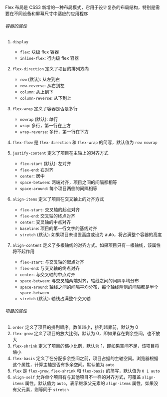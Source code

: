 Flex 布局是 CSS3 新增的一种布局模式，它用于设计复杂的布局结构，特别是需要在不同设备和屏幕尺寸中适应的应用程序

###### 容器的属性

1. `display`

   - `flex`: 块级 flex 容器
   - `inline-flex`: 行内级 flex 容器

2. `flex-direction` 定义了项目的排列方向

   - `row` (默认): 从左到右
   - `row-reverse`: 从右到左
   - `column`: 从上到下
   - `column-reverse`: 从下到上

3. `flex-wrap` 定义了容器是否是多行

   - `nowrap` (默认): 单行
   - `wrap`: 多行，第一行在上方
   - `wrap-reverse`: 多行，第一行在下方

4. `flex-flow` 是 `flex-direction` 和 `flex-wrap` 的简写，默认值为 `row nowrap`

5. `justify-content` 定义了项目在主轴上的对齐方式

   - `flex-start` (默认): 左对齐
   - `flex-end`: 右对齐
   - `center`: 居中
   - `space-between`: 两端对齐，项目之间的间隔都相等
   - `space-around`: 每个项目两侧的间隔相等

6. `align-items` 定义了项目在交叉轴上的对齐方式

   - `flex-start`: 交叉轴的起点对齐
   - `flex-end`: 交叉轴的终点对齐
   - `center`: 交叉轴的中点对齐
   - `baseline`: 项目的第一行文字的基线对齐
   - `stretch` (默认): 如果项目未设置高度或设为 auto，将占满整个容器的高度

7. `align-content` 定义了多根轴线的对齐方式。如果项目只有一根轴线，该属性将不起作用

   - `flex-start`: 与交叉轴的起点对齐
   - `flex-end`: 与交叉轴的终点对齐
   - `center`: 与交叉轴的中点对齐
   - `space-between`: 与交叉轴两端对齐，轴线之间的间隔平均分布
   - `space-around`: 轴线之间的间隔平均分布，每个轴线两侧的间隔都是半个 `space-between`
   - `stretch` (默认): 轴线占满整个交叉轴

###### 项目的属性

1. `order` 定义了项目的排列顺序。数值越小，排列越靠前，默认为 0
2. `flex-grow` 定义了项目的放大比例，默认为 0，即如果存在剩余空间，也不放大
3. `flex-shrink` 定义了项目的缩小比例，默认为 1，即如果空间不足，该项目将缩小
4. `flex-basis` 定义了在分配多余空间之前，项目占据的主轴空间。浏览器根据这个属性，计算主轴是否有多余空间。默认值为 `auto`
5. `flex` 是 `flex-grow`, `flex-shrink` 和 `flex-basis` 的简写，默认值为 `0 1 auto`
6. `align-self` 允许单个项目有与其他项目不一样的对齐方式，可覆盖 `align-items` 属性。默认值为 `auto`，表示继承父元素的 `align-items` 属性，如果没有父元素，则等同于 `stretch`
